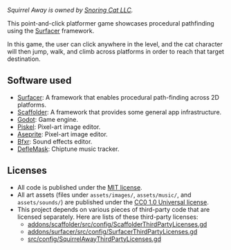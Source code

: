 _Squirrel Away is owned by [Snoring Cat LLC](https://snoringcat.games)._

This point-and-click platformer game showcases procedural pathfinding using the [Surfacer](https://github.com/SnoringCatGames/surfacer/) framework.

In this game, the user can click anywhere in the level, and the cat character will then jump, walk, and climb across platforms in order to reach that target destination.

## Software used

-   [Surfacer](https://github.com/SnoringCatGames/surfacer/): A framework that enables procedural path-finding across 2D platforms.
-   [Scaffolder](https://github.com/SnoringCatGames/scaffolder/): A framework that provides some general app infrastructure.
-   [Godot](https://godotengine.org/): Game engine.
-   [Piskel](https://www.piskelapp.com/user/5663844106502144): Pixel-art image editor.
-   [Aseprite](https://www.aseprite.org/): Pixel-art image editor.
-   [Bfxr](https://www.bfxr.net/): Sound effects editor.
-   [DefleMask](https://deflemask.com/): Chiptune music tracker.

## Licenses

-   All code is published under the [MIT license](https://github.com/SnoringCatGames/squirrel-away/blob/master/LICENSE).
-   All art assets (files under `assets/images/`, `assets/music/`, and `assets/sounds/`) are published under the [CC0 1.0 Universal license](https://creativecommons.org/publicdomain/zero/1.0/deed.en).
-   This project depends on various pieces of third-party code that are licensed separately. Here are lists of these third-party licenses:
    -   [addons/scaffolder/src/config/ScaffolderThirdPartyLicenses.gd](https://github.com/SnoringCatGames/scaffolder/blob/master/src/config/ScaffolderThirdPartyLicenses.gd)
    -   [addons/surfacer/src/config/SurfacerThirdPartyLicenses.gd](https://github.com/SnoringCatGames/surfacer/blob/master/src/config/SurfacerThirdPartyLicenses.gd)
    -   [src/config/SquirrelAwayThirdPartyLicenses.gd](https://github.com/SnoringCatGames/squirrel-away/blob/master/src/config/SquirrelAwayThirdPartyLicenses.gd)
